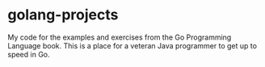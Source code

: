 # golang-projects


My code for the examples and exercises from the Go Programming Language book.
This is a place for a veteran Java programmer to get up to speed in Go.


